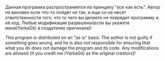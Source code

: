 Данная програмка распространяется по принципу "все как есть".
Автор не виновен если что-то пойдет не так, и еще он не несет ответственности того, что то чего вы делаете не повредит программу и её код.
Любые модификации разрешены(если вы укажете меня(YarkaGit) в создателях оригинала)!

This program is distributed on an "as is" basis.
The author is not guilty if something goes wrong, and he is also not responsible for ensuring that what you do does not damage the program and its code.
Any modifications are allowed (if you credit me (YarkaGit) as the original creators)!
